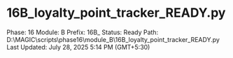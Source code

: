 # 16B_loyalty_point_tracker_READY.py

Phase: 16
Module: B
Prefix: 16B_
Status: Ready
Path: D:\MAGIC\scripts\phase16\module_B\16B_loyalty_point_tracker_READY.py
Last Updated: July 28, 2025 5:14 PM (GMT+5:30)
